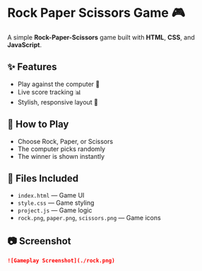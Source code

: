 # Rock Paper Scissors Game 🎮

A simple **Rock-Paper-Scissors** game built with **HTML**, **CSS**, and **JavaScript**.

## ✨ Features
- Play against the computer 🤖
- Live score tracking 📊
- Stylish, responsive layout 🎨

## 🚀 How to Play
- Choose Rock, Paper, or Scissors
- The computer picks randomly
- The winner is shown instantly

## 📁 Files Included
- `index.html` — Game UI
- `style.css` — Game styling
- `project.js` — Game logic
- `rock.png`, `paper.png`, `scissors.png` — Game icons

## 📷 Screenshot


```markdown
![Gameplay Screenshot](./rock.png)
